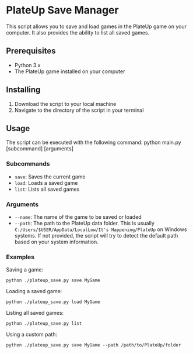 # PlateUp Save Manager

This script allows you to save and load games in the PlateUp game on your computer. It also provides the ability to list all saved games.

## Prerequisites
- Python 3.x
- The PlateUp game installed on your computer

## Installing
1. Download the script to your local machine
2. Navigate to the directory of the script in your terminal

## Usage
The script can be executed with the following command: 
  python main.py [subcommand] [arguments]

### Subcommands
- `save`: Saves the current game
- `load`: Loads a saved game
- `list`: Lists all saved games

### Arguments
- `--name`: The name of the game to be saved or loaded
- `--path`: The path to the PlateUp data folder. This is usually `C:/Users/$USER/AppData/LocalLow/It's Happening/PlateUp` on Windows systems. If not provided, the script will try to detect the default path based on your system information.

### Examples
Saving a game: 
  
    python ./plateup_save.py save MyGame

Loading a saved game:
        
    python ./plateup_save.py load MyGame

Listing all saved games:

    python ./plateup_save.py list
    
Using a custom path: 

    python ./plateup_save.py save MyGame --path /path/to/PlateUp/folder 




